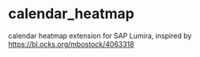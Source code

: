 # calendar_heatmap
calendar heatmap extension for SAP Lumira, inspired by https://bl.ocks.org/mbostock/4063318
 

